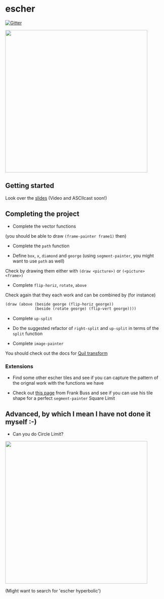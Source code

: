 # escher

[![Gitter](https://badges.gitter.im/Join%20Chat.svg)](https://gitter.im/SICPDistilled/escher?utm_source=badge&utm_medium=badge&utm_campaign=pr-badge)

<img src="http://uploads2.wikiart.org/images/m-c-escher/square-limit.jpg" width="450">

## Getting started
Look over the [slides](http://www.sicpdistilled.com/slides/2.2.4/#1) (Video and ASCIIcast soon!)

## Completing the project
* Complete the vector functions

(you should be able to draw `(frame-painter frame1)` then)

* Complete the `path` function

* Define `box`, `x`, `diamond` and `george` (using `segment-painter`, you might want to use `path` as well)

Check by drawing them either with `(draw <picture>)` or `(<picture> <frame>)`

* Complete `flip-horiz`, `rotate`, `above`

Check again that they each work and can be combined by (for instance)

```clojure
(draw (above (beside george (flip-horiz george))
             (beside (rotate george) (flip-vert george))))
```

* Complete `up-split`

* Do the suggested refactor of `right-split` and `up-split` in terms of the `split` function

* Complete `image-painter`

You should check out the docs for [Quil transform](http://quil.info/api/transform)

### Extensions

* Find some other escher tiles and see if you can capture the pattern of the orignal work with the functions we have

* Check out [this page](http://www.frank-buss.de/lisp/functional.html) from Frank Buss and see if you can use his tile shape for a perfect `segment-painter` Square Limit

## Advanced, by which I mean I have not done it myself :-)
* Can you do Circle Limit?

<img src="http://uploads5.wikiart.org/images/m-c-escher/circle-limit-iv.jpg" width="450">

(Might want to search for 'escher hyperbolic')
